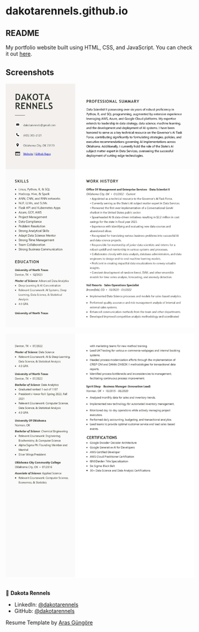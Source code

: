 # dakotarennels.github.io
## README

My portfolio website built using HTML, CSS, and JavaScript. You can check it out [here](https://dakotarennels.github.io).



## Screenshots

<p float="center">
    <img src="https://github.com/dakota-rennels/resume_CV/blob/main/jpg_files/Dakota_Rennels_Resume_Data_Science_Page_1.jpg" width="800">
</p>
<p float="center">
    <img src="https://github.com/dakota-rennels/resume_CV/blob/main/jpg_files/Dakota_Rennels_Resume_Data_Science_Page_2.jpg" width="800">
</p>


## 

👤 **Dakota Rennels**

* LinkedIn: [@dakotarennels](www.linkedin.com/in/dakota-rennels)
* GitHub: [@dakotarennels](https://github.com/dakota-rennels)

Resume Template by [Aras Güngöre](https://github.com/arasgungore)
